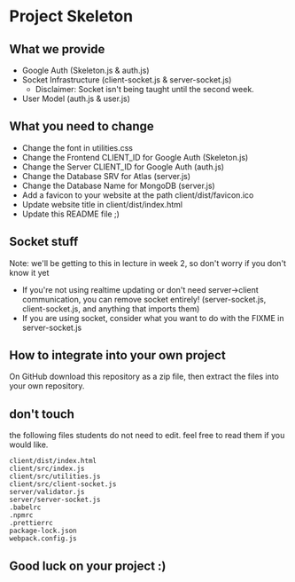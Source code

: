 # Project Skeleton

## What we provide

- Google Auth (Skeleton.js & auth.js)
- Socket Infrastructure (client-socket.js & server-socket.js)
  - Disclaimer: Socket isn't being taught until the second week.
- User Model (auth.js & user.js)

## What you need to change

- Change the font in utilities.css
- Change the Frontend CLIENT_ID for Google Auth (Skeleton.js)
- Change the Server CLIENT_ID for Google Auth (auth.js)
- Change the Database SRV for Atlas (server.js)
- Change the Database Name for MongoDB (server.js)
- Add a favicon to your website at the path client/dist/favicon.ico
- Update website title in client/dist/index.html
- Update this README file ;)

## Socket stuff
Note: we'll be getting to this in lecture in week 2, so don't worry if you don't know it yet

- If you're not using realtime updating or don't need server->client communication, you can remove socket entirely! (server-socket.js, client-socket.js, and anything that imports them)
- If you are using socket, consider what you want to do with the FIXME in server-socket.js


## How to integrate into your own project

On GitHub download this repository as a zip file, then extract the files into your own repository.

## don't touch

the following files students do not need to edit. feel free to read them if you would like.

```
client/dist/index.html
client/src/index.js
client/src/utilities.js
client/src/client-socket.js
server/validator.js
server/server-socket.js
.babelrc
.npmrc
.prettierrc
package-lock.json
webpack.config.js
```

## Good luck on your project :)
